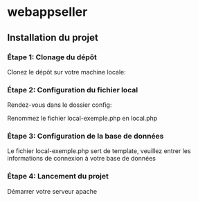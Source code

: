 # webappseller

## Installation du projet

### Étape 1: Clonage du dépôt

Clonez le dépôt sur votre machine locale:

### Étape 2: Configuration du fichier local

Rendez-vous dans le dossier config:

Renommez le fichier local-exemple.php en local.php

### Étape 3: Configuration de la base de données

Le fichier local-exemple.php sert de template, veuillez entrer les informations de connexion à votre base de données

### Étape 4: Lancement du projet

Démarrer votre serveur apache
